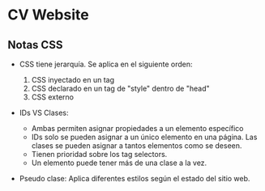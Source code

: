 # CV Website

## Notas CSS

- CSS tiene jerarquía. Se aplica en el siguiente orden:
    1. CSS inyectado en un tag
    2. CSS declarado en un tag de "style" dentro de "head"
    3. CSS externo

- IDs VS Clases:
    - Ambas permiten asignar propiedades a un elemento específico
    - IDs solo se pueden asignar a un único elemento en una página. Las clases se pueden asignar a tantos elementos como se deseen.
    - Tienen prioridad sobre los tag selectors.
    - Un elemento puede tener más de una clase a la vez.

- Pseudo clase: Aplica diferentes estilos según el estado del sitio web.
